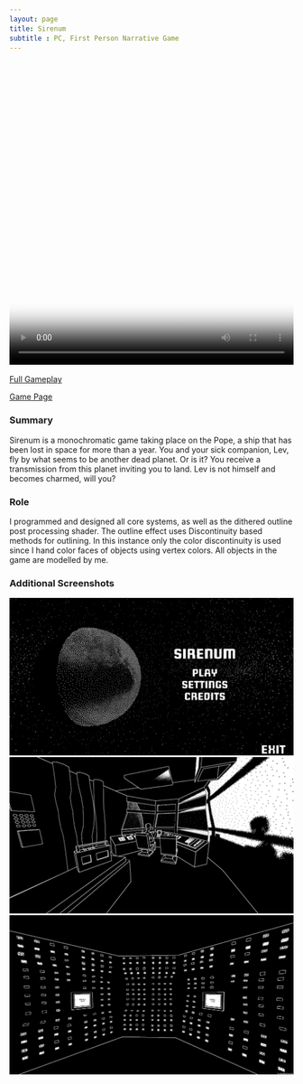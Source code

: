 ```yaml
---
layout: page
title: Sirenum
subtitle : PC, First Person Narrative Game
---
```


<video width="100%" height="540" controls poster="/assets/img/Sirenum4.PNG">
  <source src="/assets/img/Sirenum.mp4" type="video/mp4">
</video>

[Full Gameplay](https://youtu.be/bf6qj9Jp7N4)

[Game Page](https://thomasporta.itch.io/sirenum)

### Summary
Sirenum is a monochromatic game taking place on the Pope, a ship that has been lost in space for more than a year. You and your sick companion, Lev, fly by what seems to be another dead planet. Or is it?  You receive a transmission from this planet inviting you to land. Lev is not himself and becomes charmed, will you?

### Role
I programmed and designed all core systems, as well as the dithered outline post processing shader. The outline effect uses Discontinuity based methods for outlining. In this instance only the color discontinuity is used since I hand color faces of objects using vertex colors. All objects in the game are modelled by me.

### Additional Screenshots

![Sirenum1](/assets/img/Sirenum1.png)
![Sirenum2](/assets/img/Sirenum2.png)
![Sirenum3](/assets/img/Sirenum3.png)




